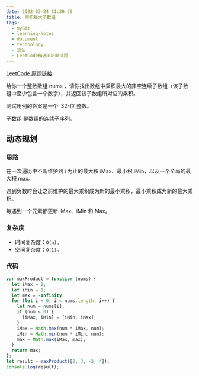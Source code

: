```yaml
---
date: 2022-03-24 11:39:39
title: 乘积最大子数组
tags:
  - myGit
  - learning-Notes
  - document
  - technology
  - 算法
  - LeetCode精选TOP面试题
---
```


[LeetCode 原题链接](https://leetcode-cn.com/problems/maximum-product-subarray/)

给你一个整数数组 nums ，请你找出数组中乘积最大的非空连续子数组（该子数组中至少包含一个数字），并返回该子数组所对应的乘积。

测试用例的答案是一个  32-位 整数。

子数组 是数组的连续子序列。

## 动态规划

### 思路

在一次遍历中不断维护到 i 为止的最大积 iMax、最小积 iMin，以及一个全局的最大积 max。

遇到负数时会让之前维护的最大乘积成为新的最小乘积，最小乘积成为新的最大乘积。

每遇到一个元素都更新 iMax、iMin 和 Max。

### 复杂度

- 时间复杂度：`O(n)`。
- 空间复杂度：`O(1)`。

### 代码

```js
var maxProduct = function (nums) {
  let iMax = 1;
  let iMin = 1;
  let max = -Infinity;
  for (let i = 0; i < nums.length; i++) {
    let num = nums[i];
    if (num < 0) {
      [iMax, iMin] = [iMin, iMax];
    }
    iMax = Math.max(num * iMax, num);
    iMin = Math.min(num * iMin, num);
    max = Math.max(iMax, max);
  }
  return max;
};
let result = maxProduct([2, 3, -2, 4]);
console.log(result);
```
